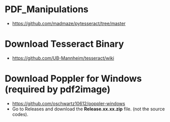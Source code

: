 # PDF_Manipulations

- https://github.com/madmaze/pytesseract/tree/master

# Download Tesseract Binary
- https://github.com/UB-Mannheim/tesseract/wiki

# Download Poppler for Windows (required by pdf2image)
- https://github.com/oschwartz10612/poppler-windows
- Go to Releases and download the **Release.xx.xx.zip** file. (not the source codes).
